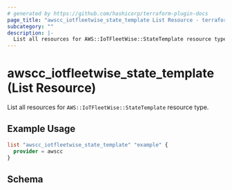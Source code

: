 ```yaml
---
# generated by https://github.com/hashicorp/terraform-plugin-docs
page_title: "awscc_iotfleetwise_state_template List Resource - terraform-provider-awscc"
subcategory: ""
description: |-
  List all resources for AWS::IoTFleetWise::StateTemplate resource type.
---
```


# awscc_iotfleetwise_state_template (List Resource)

List all resources for `AWS::IoTFleetWise::StateTemplate` resource type.

## Example Usage

```terraform
list "awscc_iotfleetwise_state_template" "example" {
  provider = awscc
}
```

<!-- schema generated by tfplugindocs -->
## Schema
